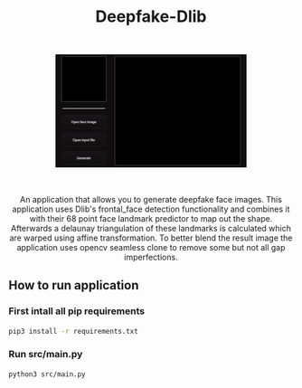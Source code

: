 <h1 align="center">
    Deepfake-Dlib
</h1>

&nbsp;&nbsp;&nbsp;&nbsp;

<div align="center">
  <kbd>
    <img src=".preview/demo.gif" height=200px alt="landing-page">
  </kbd>
</div>

&nbsp;&nbsp;&nbsp;&nbsp;

<p align="center">
    An application that allows you to generate deepfake face images. This application uses Dlib's frontal_face detection functionality and combines it with their 68 point face landmark predictor to map out the shape. Afterwards a delaunay triangulation of these landmarks is calculated which are warped using affine transformation. To better blend the result image the application uses opencv seamless clone to remove some but not all gap imperfections.
</p>

## How to run application

### First intall all pip requirements

```bash
pip3 install -r requirements.txt
```

### Run src/main.py

```bash
python3 src/main.py
```
